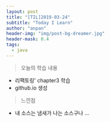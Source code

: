 ```yaml
---
layout: post
title: "[TIL]2019-03-24"
subtitle: "Today I Learn"
author: "anpan"
header-img: "img/post-bg-dreamer.jpg"
header-mask: 0.4
tags:
  - java
---
```


> 오늘의 학습 내용

* 리팩토링' chapter3 학습
* github.io 생성

> 느낀점

* 내 소스는 냄새가 나는 소스구나 ...


